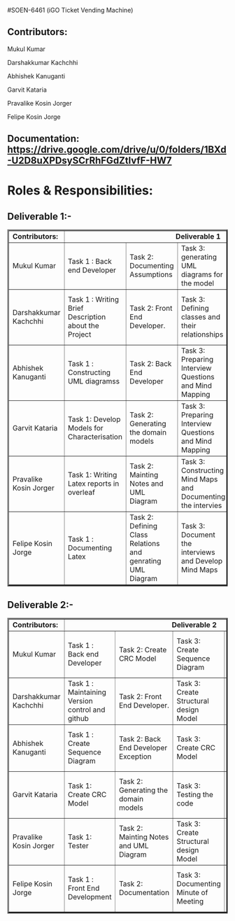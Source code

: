 #SOEN-6461 (iGO Ticket Vending Machine)



## Contributors:

Mukul Kumar	

Darshakkumar Kachchhi
	
Abhishek Kanuganti

Garvit Kataria

Pravalike Kosin Jorger

Felipe Kosin Jorge

## Documentation: https://drive.google.com/drive/u/0/folders/1BXd-U2D8uXPDsySCrRhFGdZtlvfF-HW7

# Roles & Responsibilities:

## Deliverable 1:- 
	

  <table border="3px solid">
      <tbody border="2px solid">
         <tr>
            <td><b>Contributors:<b></td>
            <td colspan="5" align="center"><b>Deliverable 1<b></td>
         </tr>
         <tr>
            <td>Mukul Kumar</td>
            <td>Task 1 : Back end Developer </td>
            <td>Task  2:  Documenting Assumptions</td>
            <td>Task 3: generating UML diagrams for the model</td>
            <td>Task 4: generating Use Cases for Model</td>
            <td>Task 5: Maintaing version control Github</td>
         </tr>
         <tr>
            <td>Darshakkumar Kachchhi</td>
            <td>Task 1 : Writing Brief Description about the Project</td>
            <td>Task 2: Front End Developer.</td>
            <td>Task 3: Defining classes and their relationships</td>
            <td>Task 4: Preparing Interview Questions and Mind Mapping</td>
            <td>Task 5: Documenting Assumptions</td>
         </tr>
         <tr>
            <td>Abhishek Kanuganti</td>
            <td>Task 1 : Constructing UML diagramss</td>
            <td>Task 2: Back End Developer</td>
            <td>Task 3: Preparing Interview Questions and Mind Mapping</td>
            <td>Task 4: generating use cases</td>
            <td>Task 5: generating UMl Activity Diagram</td>
         </tr>
         <tr>
            <td>Garvit Kataria</td>
            <td>Task 1: Develop Models for Characterisation</td>
            <td>Task 2: Generating the domain models</td>
            <td>Task 3: Preparing Interview Questions and Mind Mapping</td>
            <td>Task 4: Constructing Mind Maps and Documenting the intervies</td>
            <td>Task 5: Documenting Minutes of Meetings</td>
         </tr>
         <tr>
            <td>Pravalike Kosin Jorger</td>
            <td>Task 1: Writing Latex reports in overleaf</td>
            <td>Task 2: Mainting Notes and UML Diagram</td>
            <td>Task 3: Constructing Mind Maps and Documenting the intervies</td>
            <td>Task 4: Constructing a UML activity diagram</td>
            <td>Task 5: Writing Descriptions and Introductions</td>
         </tr>
         <tr>
            <td>Felipe Kosin Jorge</td>
            <td>Task 1 : Documenting Latex</td>
            <td>Task 2: Defining Class Relations and genrating UML Diagram</td>
            <td>Task 3: Document the interviews and Develop Mind Maps</td>
            <td>Task 4: Constructing UML and Use Case Diagrams</td>
            <td>Task 5: Maintaining Github Repo Structure</td>
         </tr>
      </tbody>
   </table>
   
   ## Deliverable 2:- 
	

  <table border="3px solid">
      <tbody border="2px solid">
         <tr>
            <td><b>Contributors:<b></td>
            <td colspan="5" align="center"><b>Deliverable 2<b></td>
         </tr>
         <tr>
            <td>Mukul Kumar</td>
            <td>Task 1 : Back end Developer </td>
            <td>Task  2:  Create CRC Model</td>
            <td>Task 3: Create Sequence Diagram</td>
            <td>Task 4: Create Structure Diagram Model</td>
            <td>Task 5: Maintaing version control Github</td>
         </tr>
         <tr>
            <td>Darshakkumar Kachchhi</td>
            <td>Task 1 : Maintaining Version control and github</td>
            <td>Task 2: Front End Developer.</td>
            <td>Task 3: Create Structural design Model</td>
            <td>Task 4: Create Sequence Diagram</td>
            <td>Task 5: Create CRC Model</td>
         </tr>
         <tr>
            <td>Abhishek Kanuganti</td>
            <td>Task 1 : Create Sequence Diagram</td>
            <td>Task 2: Back End Developer Exception</td>
            <td>Task 3: Create CRC Model</td>
            <td>Task 4: Testing the code functionality</td>
            <td>Task 5: Create behaviourak design Model</td>
         </tr>
         <tr>
            <td>Garvit Kataria</td>
            <td>Task 1: Create CRC Model</td>
            <td>Task 2: Generating the domain models</td>
            <td>Task 3: Testing the code</td>
            <td>Task 4: Create Behavioual design Model</td>
            <td>Task 5: Documenting Minutes of Meetings</td>
         </tr>
         <tr>
            <td>Pravalike Kosin Jorger</td>
            <td>Task 1: Tester</td>
            <td>Task 2: Mainting Notes and UML Diagram</td>
            <td>Task 3: Create Structural design Model</td>
            <td>Task 4: Create CRC Diagram</td>
            <td>Task 5: </td>
         </tr>
         <tr>
            <td>Felipe Kosin Jorge</td>
            <td>Task 1 : Front End Development</td>
            <td>Task 2: Documentation</td>
            <td>Task 3: Documenting Minute of Meeting</td>
            <td>Task 4: Construct behavioral design model</td>
            <td>Task 5: Create CRC Diagram</td>
         </tr>
      </tbody>
   </table>
